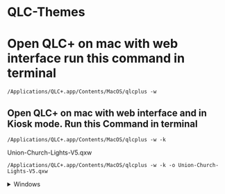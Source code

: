 # QLC-Themes

# Open QLC+ on mac with web interface run this command in terminal

```
/Applications/QLC+.app/Contents/MacOS/qlcplus -w
```

## Open QLC+ on mac with web interface and in Kiosk mode. Run this Command in terminal

```
/Applications/QLC+.app/Contents/MacOS/qlcplus -w -k
```


Union-Church-Lights-V5.qxw

```
/Applications/QLC+.app/Contents/MacOS/qlcplus -w -k -o Union-Church-Lights-V5.qxw
```

<details>

  <summary>Windows</summary>

  # Windows

Command Line to open in Kiosk mode. In Full screen. Open the Union-Church-Lights-V5 File. In Operate mode. With a close Button.
```
C:\QLC+\qlcplus.exe -k -f -w -o Union-Church-Lights-V5.qxw -p -c 400,750,150,150
```

</details>
